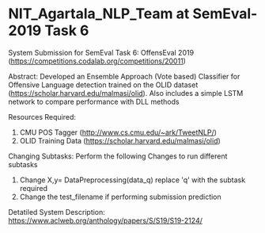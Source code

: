 # NIT_Agartala_NLP_Team at SemEval-2019 Task 6 
System Submission for SemEval Task 6: OffensEval 2019 (https://competitions.codalab.org/competitions/20011)

Abstract:
Developed an Ensemble Approach (Vote based) Classifier for Offensive Language detection trained on the OLID dataset (https://scholar.harvard.edu/malmasi/olid). Also includes a simple LSTM network to compare performance with DLL methods

Resources Required:
  1. CMU POS Tagger (http://www.cs.cmu.edu/~ark/TweetNLP/)
  2. OLID Training Data (https://scholar.harvard.edu/malmasi/olid)

Changing Subtasks:
Perform the following Changes to run different subtasks
  1. Change X,y= DataPreprocessing(data_q) replace 'q' with the subtask required
  2. Change the test_filename if performing submission prediction

Detatiled System Description:
https://www.aclweb.org/anthology/papers/S/S19/S19-2124/
